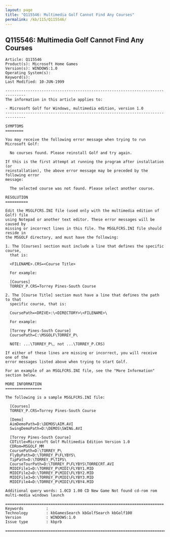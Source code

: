 ```yaml
---
layout: page
title: "Q115546: Multimedia Golf Cannot Find Any Courses"
permalink: /kb/115/Q115546/
---
```


## Q115546: Multimedia Golf Cannot Find Any Courses

	Article: Q115546
	Product(s): Microsoft Home Games
	Version(s): WINDOWS:1.0
	Operating System(s): 
	Keyword(s): 
	Last Modified: 10-JUN-1999
	
	-------------------------------------------------------------------------------
	The information in this article applies to:
	
	- Microsoft Golf for Windows, multimedia edition, version 1.0 
	-------------------------------------------------------------------------------
	
	SYMPTOMS
	========
	
	You may receive the following error message when trying to run Microsoft Golf:
	
	  No courses found. Please reinstall Golf and try again.
	
	If this is the first attempt at running the program after installation (or
	reinstallation), the above error message may be preceded by the following error
	message:
	
	  The selected course was not found. Please select another course.
	
	RESOLUTION
	==========
	
	Edit the MSGLFCRS.INI file (used only with the multimedia edition of Golf) file
	using Notepad or another text editor. These error messages will be caused by
	missing or incorrect lines in this file. The MSGLFCRS.INI file should reside in
	the MSGOLF directory, and must have the following:
	
	1. The [Courses] section must include a line that defines the specific course,
	  that is:
	
	  <FILENAME>.CRS=<Course Title>
	
	  For example:
	
	  [Courses]
	  TORREY_P.CRS=Torrey Pines-South Course
	
	2. The [Course Title] section must have a line that defines the path to that
	  specific course, that is:
	
	  CoursePath=<DRIVE>:\<DIRECTORY>\<FILENAME>\
	
	  For example:
	
	  [Torrey Pines-South Course]
	  CoursePath=C:\MSGOLF\TORREY_P\
	
	  NOTE: ...\TORREY_P\, not ...\TORREY_P.CRS)
	
	If either of these lines are missing or incorrect, you will receive one of the
	error messages listed above when trying to start Golf.
	
	For an example of an MSGLFCRS.INI file, see the "More Information" section below.
	
	MORE INFORMATION
	================
	
	The following is a sample MSGLFCRS.INI file:
	
	  [Courses]
	  TORREY_P.CRS=Torrey Pines-South Course
	
	  [Demo]
	  AimDemoPath=D:\DEMOS\AIM.AVI
	  SwingDemoPath=D:\DEMOS\SWING.AVI
	
	  [Torrey Pines-South Course]
	  CDTitle=Microsoft Golf Multimedia Edition Version 1.0
	  CDRom=MSGOLF_MM
	  CoursePath=D:\TORREY_P\
	  FlyByPath=D:\TORREY_P\FLYBYS\
	  TipPath=D:\TORREY_P\TIPS\
	  CourseTourPath=D:\TORREY_P\FLYBYS\TORRECRT.AVI
	  MIDIFile1=D:\TORREY_P\MIDI\FLYBY1.MID
	  MIDIFile2=D:\TORREY_P\MIDI\FLYBY2.MID
	  MIDIFile3=D:\TORREY_P\MIDI\FLYBY3.MID
	  MIDIFile4=D:\TORREY_P\MIDI\FLYBY4.MID
	
	Additional query words: 1.0CD 1.00 CD New Game Not found cd-rom rom multi-media windows launch
	
	======================================================================
	Keywords          :  
	Technology        : kbGamesSearch kbGolfSearch kbGolf100
	Version           : WINDOWS:1.0
	Issue type        : kbprb
	
	=============================================================================
	
